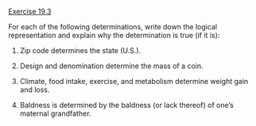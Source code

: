 [Exercise 19.3](19-3/)

For each of the following determinations, write down the logical
representation and explain why the determination is true (if it is):

1.  Zip code determines the state (U.S.).

2.  Design and denomination determine the mass of a coin.

3.  Climate, food intake, exercise, and metabolism determine weight gain
    and loss.

4.  Baldness is determined by the baldness (or lack thereof) of one’s
    maternal grandfather.

